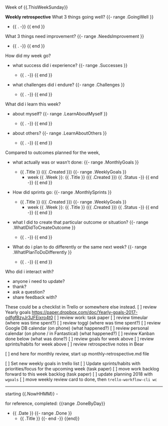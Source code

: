 Week of {{.ThisWeekSunday}}

**Weekly retrospective**
What 3 things going well?
{{- range .GoingWell }}
- {{ . -}}
{{ end }}

What 3 things need improvement?
{{- range .NeedsImprovement }}
- {{ . -}}
{{ end }}


How did my week go?
- what success did i experience?
{{- range .Successes }}
    - {{ . -}}
{{ end }}

- what challenges did i endure?
{{- range .Challenges }}
    - {{ . -}}
{{ end }}

What did i learn this week?
- about myself?
{{- range .LearnAboutMyself }}
    - {{ . -}}
{{ end }}

- about others?
{{- range .LearnAboutOthers }}
    - {{ . -}}
{{ end }}

Compared to outcomes planned for the week,
- what actually was or wasn’t done:
{{- range .MonthlyGoals }}
    - {{ .Title }} ({{ .Created }})
    {{- range .WeeklyGoals }}
        - week {{ .Week }}: {{ .Title }} ({{ .Created }}) {{ .Status -}}
    {{ end -}}
{{ end }}

- How did sprints go:
{{- range .MonthlySprints }}
    - {{ .Title }} ({{ .Created }})
    {{- range .WeeklyGoals }}
        - week {{ .Week }}: {{ .Title }} ({{ .Created }}) {{ .Status -}}
    {{ end -}}
{{ end }}

- what I did to create that particular outcome or situation?
{{- range .WhatIDidToCreateOutcome }}
    - {{ . -}}
{{ end }}

- What do i plan to do differently or the same next week?
{{- range .WhatIPlanToDoDifferently }}
    - {{ . -}}
{{ end }}

Who did i interact with?
- anyone i need to update?
- thank?
- ask a question?
- share feedback with?

These could be a checklist in Trello or somewhere else instead.
[ ] review Yearly goals https://paper.dropbox.com/doc/Yearly-goals-2017-odfgfBzyJr3JFEixro4t0
[ ] review work: task paper
[ ] review timeular (where was time spent?)
[ ] review toggl (where was time spent?)
[ ] review Google DB calendar (on phone) (what happened?)
[ ] review personal calendar (on phone / in Fantastical) (what happened?)
[ ] review Kanban done below (what was done?)
[ ] review goals for week above
[ ] review sprints/habits for week above
[ ] review retrospective notes in Bear

[ ] end here for monthly review, start up monthly-retrospective.md file

[ ] Set new weekly goals in trello list
[ ] Update sprints/habits with priorities/focus for the upcoming week (task paper)
[ ] move work backlog forward to this week backlog (task paper)
[ ] update planning 2018 with `wgoals`
[ ] move weekly review card to done, then `trello-workflow-cli wc`

----


starting {{.NowHHMM}} -


for reference, completed:
{{range .DoneByDay}}
- {{ .Date }}
{{- range .Done }}
    - {{ .Title }}
{{- end -}}
{{end}}
